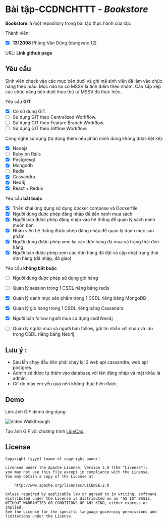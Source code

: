 # Bài tập-CCDNCHTTT - *Bookstore*

**Bookstore** là một repository trong bài tập thực hành của lớp.

Thành viên:
* [x] **1312098** Phùng Văn Dũng (dungvatoi12)


URL: **Link github page**

## Yêu cầu

Sinh viên check vào các mục bên dưới và ghi mã sinh viên đã làm vào chức năng theo mẫu. Mục nào ko có MSSV là tính điểm theo nhóm. Cần sắp xếp các chức năng bên dưới theo thứ tự MSSV đã thực hiện.

Yêu cầu **GIT**
* [x] Có sử dụng GIT.
* [ ] Sử dụng GIT theo Centralized Workflow.
* [ ] Sử dụng GIT theo Feature Branch Workflow.
* [ ] Sử dụng GIT theo Gitflow Workflow.

Công nghệ sử dụng (tự động thêm nếu phần mình dùng không được liệt kê):
* [x] Nodejs
* [ ] Ruby on Rails
* [x] Postgresql
* [x] Mongodb
* [ ] Redis
* [x] Cassandra
* [x] Neo4j
* [x] React + Redux

Yêu cầu **bắt buộc**
* [x] Triển khai ứng dụng sử dụng docker compose và Dockerfile
* [x] Người dùng được phép đăng nhập để tiến hành mua sách
* [x] Người bán được phép đăng nhập vào hệ thống để quản lý sách mình muốn bán
* [x] Nhân viên hệ thống được phép đăng nhập để quản lý danh mục sản phẩm
* [x] Người dùng được phép xem lại các đơn hàng đã mua và trạng thái đơn hàng
* [x] Người bán được phép xem các đơn hàng đã đặt và cập nhật trạng thái đơn hàng (đã nhập, đã giao)

Yêu cầu **không bắt buộc**
* [ ] Người dùng được phép sử dụng giỏ hàng
* [ ] Quản lý session trong 1 CSDL riêng bằng redis
* [x] Quản lý danh mục sản phẩm trong 1 CSDL riêng bằng MongoDB
* [x] Quản lý giỏ hàng trong 1 CSDL riêng bằng Cassandra
* [x] Người bán follow người mua sử dụng csdl Neo4j
* [ ] Quản lý người mua và người bán follow, gửi tin nhắn với nhau và lưu trong CSDL riêng bằng Neo4j


## Lưu ý : 
* Sau lần chạy đầu tiên phải chạy lại 2 web api cassandra, web api postgres.
* Admin sẽ được tự thêm vào database với tên đăng nhập và mật khẩu là admin.
* Gif do máy em yếu quá nên không thực hiện được.

## Demo

Link ảnh GIF demo ứng dụng:

![Video Walkthrough](demo.gif)

Tạo ảnh GIF với chương trình [LiceCap](http://www.cockos.com/licecap/).


## License

    Copyright [yyyy] [name of copyright owner]

    Licensed under the Apache License, Version 2.0 (the "License");
    you may not use this file except in compliance with the License.
    You may obtain a copy of the License at

        http://www.apache.org/licenses/LICENSE-2.0

    Unless required by applicable law or agreed to in writing, software
    distributed under the License is distributed on an "AS IS" BASIS,
    WITHOUT WARRANTIES OR CONDITIONS OF ANY KIND, either express or implied.
    See the License for the specific language governing permissions and
    limitations under the License.
